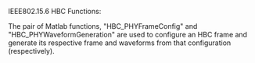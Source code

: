 IEEE802.15.6 HBC Functions: 

The pair of Matlab functions, "HBC_PHYFrameConfig" and "HBC_PHYWaveformGeneration" are used to configure an HBC frame and generate its respective frame and waveforms from that configuration (respectively). 
